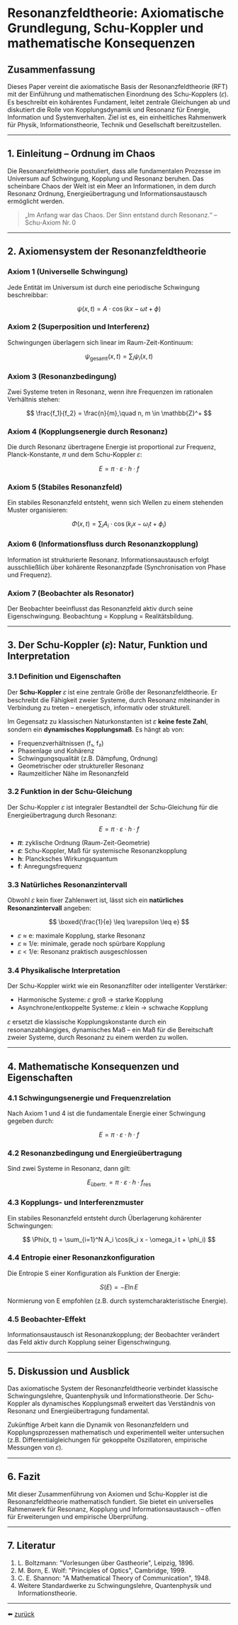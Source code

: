 # Resonanzfeldtheorie: Axiomatische Grundlegung, Schu-Koppler und mathematische Konsequenzen

## Zusammenfassung

Dieses Paper vereint die axiomatische Basis der Resonanzfeldtheorie (RFT) mit der Einführung und mathematischen Einordnung des Schu-Kopplers (𝜀). Es beschreibt ein kohärentes Fundament, leitet zentrale Gleichungen ab und diskutiert die Rolle von Kopplungsdynamik und Resonanz für Energie, Information und Systemverhalten. Ziel ist es, ein einheitliches Rahmenwerk für Physik, Informationstheorie, Technik und Gesellschaft bereitzustellen.

---

## 1. Einleitung – Ordnung im Chaos

Die Resonanzfeldtheorie postuliert, dass alle fundamentalen Prozesse im Universum auf Schwingung, Kopplung und Resonanz beruhen. Das scheinbare Chaos der Welt ist ein Meer an Informationen, in dem durch Resonanz Ordnung, Energieübertragung und Informationsaustausch ermöglicht werden.

> „Im Anfang war das Chaos. Der Sinn entstand durch Resonanz.“
> – Schu-Axiom Nr. 0

---

## 2. Axiomensystem der Resonanzfeldtheorie

### Axiom 1 (Universelle Schwingung)
Jede Entität im Universum ist durch eine periodische Schwingung beschreibbar:

$$
\psi(x, t) = A \cdot \cos(kx - \omega t + \phi)
$$

### Axiom 2 (Superposition und Interferenz)
Schwingungen überlagern sich linear im Raum-Zeit-Kontinuum:

$$
\psi_{\text{gesamt}}(x, t) = \sum_i \psi_i(x, t)
$$

### Axiom 3 (Resonanzbedingung)
Zwei Systeme treten in Resonanz, wenn ihre Frequenzen im rationalen Verhältnis stehen:

$$
\frac{f_1}{f_2} = \frac{n}{m},\quad n, m \in \mathbb{Z}^+
$$

### Axiom 4 (Kopplungsenergie durch Resonanz)
Die durch Resonanz übertragene Energie ist proportional zur Frequenz, Planck-Konstante, 𝜋 und dem Schu-Koppler 𝜀:

$$
E = \pi \cdot \varepsilon \cdot h \cdot f
$$

### Axiom 5 (Stabiles Resonanzfeld)
Ein stabiles Resonanzfeld entsteht, wenn sich Wellen zu einem stehenden Muster organisieren:

$$
\Phi(x, t) = \sum_{i} A_i \cdot \cos(k_i x - \omega_i t + \phi_i)
$$

### Axiom 6 (Informationsfluss durch Resonanzkopplung)
Information ist strukturierte Resonanz. Informationsaustausch erfolgt ausschließlich über kohärente Resonanzpfade (Synchronisation von Phase und Frequenz).

### Axiom 7 (Beobachter als Resonator)
Der Beobachter beeinflusst das Resonanzfeld aktiv durch seine Eigenschwingung. Beobachtung = Kopplung = Realitätsbildung.

---

## 3. Der Schu-Koppler (𝜀): Natur, Funktion und Interpretation

### 3.1 Definition und Eigenschaften

Der **Schu-Koppler** 𝜀 ist eine zentrale Größe der Resonanzfeldtheorie. Er beschreibt die Fähigkeit zweier Systeme, durch Resonanz miteinander in Verbindung zu treten – energetisch, informativ oder strukturell.

Im Gegensatz zu klassischen Naturkonstanten ist 𝜀 **keine feste Zahl**, sondern ein **dynamisches Kopplungsmaß**. Es hängt ab von:

- Frequenzverhältnissen (f₁, f₂)
- Phasenlage und Kohärenz
- Schwingungsqualität (z.B. Dämpfung, Ordnung)
- Geometrischer oder struktureller Resonanz
- Raumzeitlicher Nähe im Resonanzfeld

### 3.2 Funktion in der Schu-Gleichung

Der Schu-Koppler 𝜀 ist integraler Bestandteil der Schu-Gleichung für die Energieübertragung durch Resonanz:

$$
E = \pi \cdot \varepsilon \cdot h \cdot f
$$

- **𝜋**: zyklische Ordnung (Raum-Zeit-Geometrie)
- **𝜀**: Schu-Koppler, Maß für systemische Resonanzkopplung
- **h**: Plancksches Wirkungsquantum
- **f**: Anregungsfrequenz

### 3.3 Natürliches Resonanzintervall

Obwohl 𝜀 kein fixer Zahlenwert ist, lässt sich ein **natürliches Resonanzintervall** angeben:

$$
\boxed{\frac{1}{e} \leq \varepsilon \leq e}
$$

- 𝜀 ≈ e: maximale Kopplung, starke Resonanz
- 𝜀 ≈ 1/e: minimale, gerade noch spürbare Kopplung
- 𝜀 < 1/e: Resonanz praktisch ausgeschlossen

### 3.4 Physikalische Interpretation

Der Schu-Koppler wirkt wie ein Resonanzfilter oder intelligenter Verstärker:
- Harmonische Systeme: 𝜀 groß → starke Kopplung
- Asynchrone/entkoppelte Systeme: 𝜀 klein → schwache Kopplung

𝜀 ersetzt die klassische Kopplungskonstante durch ein resonanzabhängiges, dynamisches Maß – ein Maß für die Bereitschaft zweier Systeme, durch Resonanz zu einem werden zu wollen.

---

## 4. Mathematische Konsequenzen und Eigenschaften

### 4.1 Schwingungsenergie und Frequenzrelation

Nach Axiom 1 und 4 ist die fundamentale Energie einer Schwingung gegeben durch:

$$
E = \pi \cdot \varepsilon \cdot h \cdot f
$$

### 4.2 Resonanzbedingung und Energieübertragung

Sind zwei Systeme in Resonanz, dann gilt:

$$
E_{\text{übertr.}} = \pi \cdot \varepsilon \cdot h \cdot f_{\text{res}}
$$

### 4.3 Kopplungs- und Interferenzmuster

Ein stabiles Resonanzfeld entsteht durch Überlagerung kohärenter Schwingungen:

$$
\Phi(x, t) = \sum_{i=1}^N A_i \cos(k_i x - \omega_i t + \phi_i)
$$

### 4.4 Entropie einer Resonanzkonfiguration

Die Entropie S einer Konfiguration als Funktion der Energie:

$$
S(E) = -E \ln E
$$

Normierung von E empfohlen (z.B. durch systemcharakteristische Energie).

### 4.5 Beobachter-Effekt

Informationsaustausch ist Resonanzkopplung; der Beobachter verändert das Feld aktiv durch Kopplung seiner Eigenschwingung.

---

## 5. Diskussion und Ausblick

Das axiomatische System der Resonanzfeldtheorie verbindet klassische Schwingungslehre, Quantenphysik und Informationstheorie. Der Schu-Koppler als dynamisches Kopplungsmaß erweitert das Verständnis von Resonanz und Energieübertragung fundamental.

Zukünftige Arbeit kann die Dynamik von Resonanzfeldern und Kopplungsprozessen mathematisch und experimentell weiter untersuchen (z.B. Differentialgleichungen für gekoppelte Oszillatoren, empirische Messungen von 𝜀).

---

## 6. Fazit

Mit dieser Zusammenführung von Axiomen und Schu-Koppler ist die Resonanzfeldtheorie mathematisch fundiert. Sie bietet ein universelles Rahmenwerk für Resonanz, Kopplung und Informationsaustausch – offen für Erweiterungen und empirische Überprüfung.

---

## 7. Literatur

1. L. Boltzmann: "Vorlesungen über Gastheorie", Leipzig, 1896.
2. M. Born, E. Wolf: "Principles of Optics", Cambridge, 1999.
3. C. E. Shannon: "A Mathematical Theory of Communication", 1948.
4. Weitere Standardwerke zu Schwingungslehre, Quantenphysik und Informationstheorie.

---

⬅️ [zurück](../../../README.md)